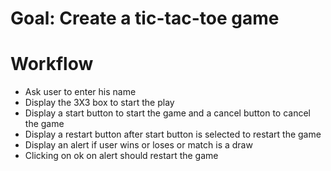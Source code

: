 # Goal: Create a tic-tac-toe game
# Workflow
* Ask user to enter his name
* Display the 3X3 box to start the play
* Display a start button to start the game and a cancel button to cancel the game
* Display a restart button after start button is selected to restart the game
* Display an alert if user wins or loses or match is a draw
* Clicking on ok on alert should restart the game

